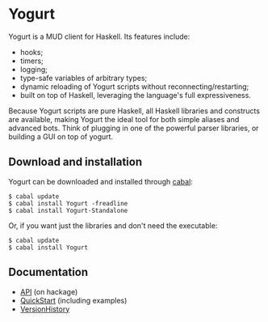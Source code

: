 # Yogurt #

Yogurt is a MUD client for Haskell. Its features include:

  * hooks;
  * timers;
  * logging;
  * type-safe variables of arbitrary types;
  * dynamic reloading of Yogurt scripts without reconnecting/restarting;
  * built on top of Haskell, leveraging the language's full expressiveness.

Because Yogurt scripts are pure Haskell, all Haskell libraries and constructs are available, making Yogurt the ideal tool for both simple aliases and advanced bots. Think of plugging in one of the powerful parser libraries, or building a GUI on top of yogurt.

## Download and installation ##

Yogurt can be downloaded and installed through [cabal](http://www.haskell.org/cabal/):

```
$ cabal update
$ cabal install Yogurt -freadline
$ cabal install Yogurt-Standalone
```

Or, if you want just the libraries and don't need the executable:

```
$ cabal update
$ cabal install Yogurt
```

## Documentation ##

  * [API](http://hackage.haskell.org/cgi-bin/hackage-scripts/package/Yogurt) (on hackage)
  * [QuickStart](QuickStart.md) (including examples)
  * [VersionHistory](VersionHistory.md)